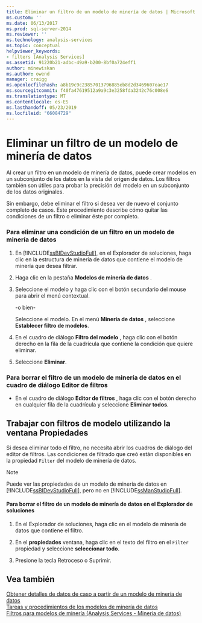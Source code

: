 ```yaml
---
title: Eliminar un filtro de un modelo de minería de datos | Microsoft Docs
ms.custom: ''
ms.date: 06/13/2017
ms.prod: sql-server-2014
ms.reviewer: ''
ms.technology: analysis-services
ms.topic: conceptual
helpviewer_keywords:
- filters [Analysis Services]
ms.assetid: 91220b21-adbc-49a9-b200-8bf0a724eff1
author: minewiskan
ms.author: owend
manager: craigg
ms.openlocfilehash: a8b19c9c23857013796885eb8d2d3469607eae17
ms.sourcegitcommit: f40fa47619512a9a9c3e3258fda3242c76c008e6
ms.translationtype: MT
ms.contentlocale: es-ES
ms.lasthandoff: 05/23/2019
ms.locfileid: "66084729"
---
```

# <a name="delete-a-filter-from-a-mining-model"></a>Eliminar un filtro de un modelo de minería de datos
  Al crear un filtro en un modelo de minería de datos, puede crear modelos en un subconjunto de los datos en la vista del origen de datos. Los filtros también son útiles para probar la precisión del modelo en un subconjunto de los datos originales.  
  
 Sin embargo, debe eliminar el filtro si desea ver de nuevo el conjunto completo de casos. Este procedimiento describe cómo quitar las condiciones de un filtro o eliminar éste por completo.  
  
### <a name="to-delete-a-condition-from-a-filter-on-a-mining-model"></a>Para eliminar una condición de un filtro en un modelo de minería de datos  
  
1.  En [!INCLUDE[ssBIDevStudioFull](../../includes/ssbidevstudiofull-md.md)], en el Explorador de soluciones, haga clic en la estructura de minería de datos que contiene el modelo de minería que desea filtrar.  
  
2.  Haga clic en la pestaña **Modelos de minería de datos** .  
  
3.  Seleccione el modelo y haga clic con el botón secundario del mouse para abrir el menú contextual.  
  
     -o bien-  
  
     Seleccione el modelo. En el menú **Minería de datos** , seleccione **Establecer filtro de modelos**.  
  
4.  En el cuadro de diálogo **Filtro del modelo** , haga clic con el botón derecho en la fila de la cuadrícula que contiene la condición que quiere eliminar.  
  
5.  Seleccione **Eliminar**.  
  
### <a name="to-clear-the-filter-on-a-mining-model-in-the-filter-editor-dialog-box"></a>Para borrar el filtro de un modelo de minería de datos en el cuadro de diálogo Editor de filtros  
  
-   En el cuadro de diálogo **Editor de filtros** , haga clic con el botón derecho en cualquier fila de la cuadrícula y seleccione **Eliminar todos**.  
  
## <a name="working-with-model-filters-using-the-properties-window"></a>Trabajar con filtros de modelo utilizando la ventana Propiedades  
 Si desea eliminar todo el filtro, no necesita abrir los cuadros de diálogo del editor de filtros. Las condiciones de filtrado que creó están disponibles en la propiedad `Filter` del modelo de minería de datos.  
  
> [!NOTE]  
>  Puede ver las propiedades de un modelo de minería de datos en [!INCLUDE[ssBIDevStudioFull](../../includes/ssbidevstudiofull-md.md)], pero no en [!INCLUDE[ssManStudioFull](../../includes/ssmanstudiofull-md.md)].  
  
#### <a name="to-clear-the-filter-on-a-mining-model-in-solution-explorer"></a>Para borrar el filtro de un modelo de minería de datos en el Explorador de soluciones  
  
1.  En el Explorador de soluciones, haga clic en el modelo de minería de datos que contiene el filtro.  
  
2.  En el **propiedades** ventana, haga clic en el texto del filtro en el `Filter` propiedad y seleccione **seleccionar todo**.  
  
3.  Presione la tecla Retroceso o Suprimir.  
  
## <a name="see-also"></a>Vea también  
 [Obtener detalles de datos de caso a partir de un modelo de minería de datos](drill-through-to-case-data-from-a-mining-model.md)   
 [Tareas y procedimientos de los modelos de minería de datos](mining-model-tasks-and-how-tos.md)   
 [Filtros para modelos de minería &#40;Analysis Services - Minería de datos&#41;](mining-models-analysis-services-data-mining.md)  
  
  
